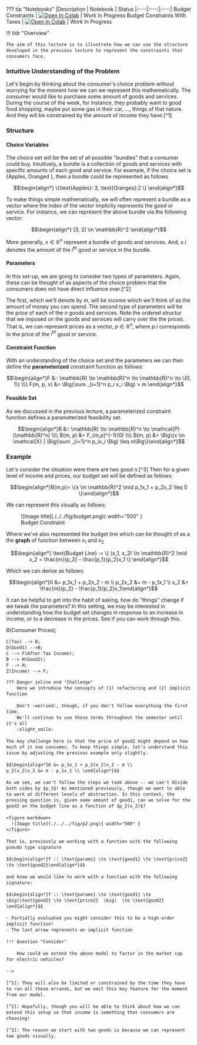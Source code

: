 ??? tip "Notebooks"
    |Description | Notebook | Status 
    |:---:|:---:|:---:|
    Budget Constraints | <a href="https://colab.research.google.com/github/pharringtonp19/mecon/blob/main/notebooks/budget_constraint.ipynb" target="_parent"><img src="https://colab.research.google.com/assets/colab-badge.svg" alt="Open In Colab"/></a> | Work In Progress
    Budget Constraints With Taxes | <a href="https://colab.research.google.com/github/pharringtonp19/mecon/blob/main/notebooks/budget_constraint_with_taxes.ipynb" target="_parent"><img src="https://colab.research.google.com/assets/colab-badge.svg" alt="Open In Colab"/></a> | Work In Progress

!!! tldr "Overview"

    The aim of this lecture is to illustrate how we can use the structure developed in the previous lecture to represent the constraints that consumers face.

### **Intuitive Understanding of the Problem**

Let's begin by thinking about the consumer's choice problem without worrying for the moment how we can we represent this mathematically. The consumer would like to purchase some amount of goods and services. During the course of the week, for instance, they probably want to good food shopping, maybe put some gas in their car, $\dots$, things of that nature. And they will be constrained by the amount of income they have.[^1]

### **Structure**

#### Choice Variables
The choice set will be the set of all possible "bundles" that a consumer could buy. Intuitively, a bundle is a collection of goods and services with specific amounts of each good and service. For example, if the choice set is $\{$Apples, Oranged $\}$, then a bundle could be represented as follows 

$$\begin{align*}
\{\text{Apples}: 3, \text{Oranges}:2 \}
\end{align*}$$

To make things simple mathematically, we will often represent a bundle as a vector where the index of the vector implicity represents the good or service. For instance, we can represent the above bundle via the following vector: 

$$\begin{align*}
[3, 2] \in \mathbb{R}^2
\end{align*}$$

More generally, $x \in \mathbb{R}^n$ represent a bundle of goods and services. And, $x.i$ denotes the amount of the $i^{th}$ good or service in the bundle.

#### Parameters

In this set-up, we are going to consider two types of parameters. Again, these can be thought of as aspects of the choice problem that the consumers does not have direct influence over.[^2]

The first, which we'll denote by $m$, will be income which we'll think of as the amount of money you can spend. The second type of parameters will be the price of each of the $n$ goods and services. Note the ordered structur that we imposed on the goods and services will carry over the the prices. That is, we can represent prices as a vector, $p \in \mathbb{R}^n$, where $p.i$ corresponds to the price of the $i^{th}$ good or service. 

#### Constraint Function 
With an understanding of the choice set and the parameters we can then define the **parameterized** constraint function as follows:

$$\begin{align*}F &:: \mathbb{R} \to \mathbb{R}^n \to \mathbb{R}^n \to \{0, 1\} \\\\
F(m, p, x) &= \Big(\sum _{i=1}^n p_i x_i \Big) > m \end{align*}$$

#### Feasible Set 
As we discussed in the previous lecture, a parameterized constraint function defines a parameterized feasibility set. 

$$\begin{align*}B &:: \mathbb{R} \to \mathbb{R}^n \to \mathcal{P}(\mathbb{R}^n) \\\\
B(m, p) &= F_{m,p}^{-1}(0) \\\\ 
B(m, p) &= \Big\{x \in \mathcal{X} | \Big(\sum _{i=1}^n p_ix_i \Big)  \leq m\Big\}\end{align*}$$

### **Example**
Let's consider the situation were there are two good $n$.[^3] Then for a given level of income and prices, our budget set will be defined as follows: 

$$\begin{align*}B(m,p)= \{x \in \mathbb{R}^2 \mid p_1x_1 + p_2x_2 \leq 0 \}\end{align*}$$

We can represent this visually as follows:

<figure markdown>
  ![Image title](./../../fig/budget.png){ width="500" }
  <figcaption>Budget Constraint</figcaption>
</figure>

Where we've also represented the budget line which can be thought of as a the **graph** of function between $x_1$ and $x_2$

$$\begin{align*} \text{Budget Line} := \{ (x_1, x_2) \in \mathbb{R}^2 \mid x_2 = \frac{m}{p_2} - \frac{p_1}{p_2}x_1 \} \end{align*}$$


Which we can derive as follows:

$$\begin{align*}0 &= p_1x_1 + p_2x_2 - m \\ 
p_2x_2 &= m - p_1x_1 \\ 
x_2 &= \frac{m}{p_2} - \frac{p_1}{p_2}x_1\end{align*}$$


It can be helpful to get into the habit of asking, how do "things" change if we tweak the parameters? In this setting, we may be interested in understanding how the budget set changes in response to an increase in income, or to a decrease in the prices. See if you can work through this.

<!--

##### Taxes/ Subsidies/ Market Caps

- There is often a difference between the price that suppliers receive, $p_s$, and the prices that consumers pay, $p_c$. We can represent this difference via a function that maps $p_s$ to $p_c$. 

$$\begin{align*} p_s &\longmapsto p_s + \alpha \\ 
 p_s &\longmapsto (1+ \alpha)p_s \end{align*}$$

- We can also generalize the set-up by allowing the the tax/subsidy depend on the amount of the good. 

``` mermaid
flowchart LR
    A(Supplier Prices) -->  B(Consumer Prices);
    C(Tax) --> B;
    D(Good1) -->B;
    C --> F(After Tax Income);
    B --> H(Good2);
    F --> H;
    Z(Income) --> F;
```
??? Danger inline end "Challenge"
    Here we introduce the concepts of (1) refactoring and (2) implicit function

    Don't :worried:, though, if you don't follow everything the first time. 
    We'll continue to use these terms throughout the semester until it's all 
    :slight_smile: 

The key challenge here is that the price of good2 might depend on how much of it one consumes. To keep things simple, let's understand this issue by adjusting the previous example only slightly. 

$$\begin{align*}0 &= p_1x_1 + p_2(x_2)x_2 - m \\ 
p_2(x_2)x_2 &= m - p_1x_1 \\ \end{align*}$$

As we see, we can't follow the steps we took above -- we can't divide both sides by $p_2$! As mentioned previously, though we want to able to work at different levels of abstraction. In this context, the pressing question is, given some amount of good1, can we solve for the good2 on the budget line as a function of $p_2(x_2)$? 

<figure markdown>
  ![Image title](./../../fig/p2.png){ width="500" }
</figure>

That is, previously we working with a function with the following pseudo type signature 

$$\begin{align*}f :: \text{params} \to \text{good1} \to \text{price2} \to \text{good2}\end{align*}$$

and know we would like to work with a function with the following signature: 

$$\begin{align*}f :: \text{params} \to \text{good1} \to \big(\text{good2} \to \text{price2}  \big)  \to \text{good2} \end{align*}$$

- Partially evaluated you might consider this to be a high-order implicit function! 
- The last arrow represents an implicit function

!!! Question "Consider" 

    How could we extend the above model to factor in the market cap for electric vehicles?

-->

[^1]: They will also be limited or constrained by the time they have to run all these errands, but we omit this key feature for the moment from our model.

[^2]: Hopefully, though you will be able to think about how we can extend this setup so that income is something that consumers are choosing!

[^3]: The reason we start with two goods is because we can represent two goods visually.